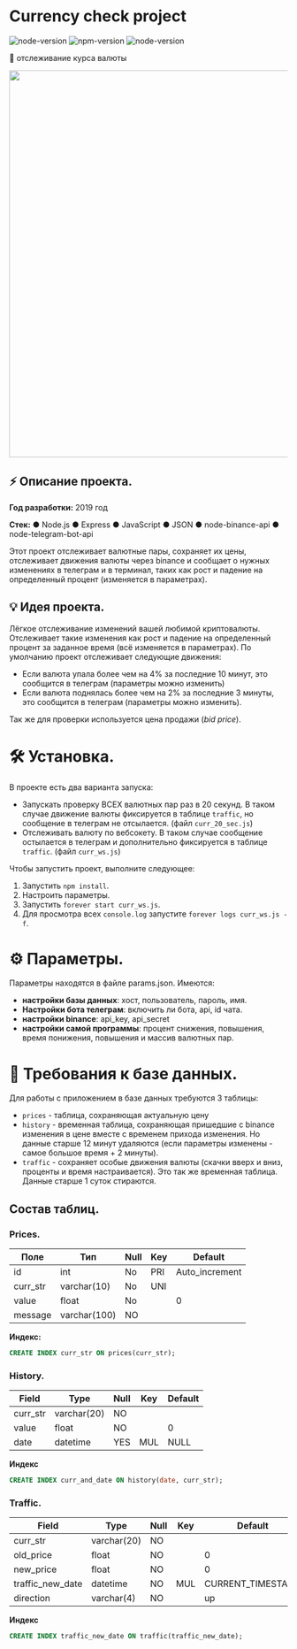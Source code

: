 # Currency check project

![node-version](https://img.shields.io/badge/license-mit-blue)
![npm-version](https://img.shields.io/badge/npm-6.10.0-red) 
![node-version](https://img.shields.io/badge/node-12.7.0-green)

💸 отслеживание курса валюты


<div align="center">
<img src="https://swenlii.github.io/img/projects/curr-project.png" width="700px">
</div>

## ⚡ Описание проекта.

**Год разработки:** 2019 год

**Стек:** ● Node.js ● Express ● JavaScript ● JSON ● node-binance-api ● node-telegram-bot-api

Этот проект отслеживает валютные пары, сохраняет их цены, отслеживает движения валюты через binance и сообщает о нужных изменениях в телеграм и в терминал, таких как рост и падение на определенный процент (изменяется в параметрах). 

## 💡 Идея проекта.

Лёгкое отслеживание изменений вашей любимой криптовалюты. Отслеживает такие изменения как рост и падение на определенный процент за заданное время (всё изменяется в параметрах). По умолчанию проект отслеживает следующие движения:

- Если валюта упала более чем на 4% за последние 10 минут, это сообщится в телеграм (параметры можно изменить)
- Если валюта поднялась более чем на 2% за последние 3 минуты, это сообщится в телеграм (параметры можно изменить).

Так же для проверки используется цена продажи (*bid price*).

# 🛠️ Установка.

В проекте есть два варианта запуска:
- Запускать проверку ВСЕХ валютных пар раз в 20 секунд. В таком случае движение валюты фиксируется в таблице `traffic`, но сообщение в телеграм не отсылается. (файл `curr_20_sec.js`)
- Отслеживать валюту по вебсокету. В таком случае сообщение остылается в телеграм и дополнительно фиксируется в таблице `traffic`. (файл `curr_ws.js`)

Чтобы запустить проект, выполните следующее:
1. Запустить `npm install`.
2. Настроить параметры.
3. Запустить `forever start curr_ws.js`.
4. Для просмотра всех `console.log` запустите `forever logs curr_ws.js -f`.

# ⚙️ Параметры.
Параметры находятся в файле params.json. Имеются:
- **настройки базы данных**: хост, пользователь, пароль, имя.
- **Настройки бота телеграм**: включить ли бота, api, id чата.
- **настройки binance**: api_key, api_secret
- **настройки самой программы**: процент снижения, повышения, время понижения, повышения и массив валютных пар.

# 📝 Требования к базе данных.
Для работы с приложением в базе данных требуются 3 таблицы:
- `prices` - таблица, сохраняющая актуальную цену
- `history` - временная таблица, сохраняющая пришедшие с binance изменения в цене вместе с временем прихода изменения. Но данные старше 12 минут удаляются (если параметры изменены - самое большое время + 2 минуты).
- `traffic` - сохраняет особые движения валюты (скачки вверх и вниз, проценты и время настраивается). Это так же временная таблица. Данные старше 1 суток стираются.
## Состав таблиц.
### **Prices.**
| Поле     | Тип         | Null | Key | Default        |
|----------|-------------|------|-----|----------------|
| id       | int         | No   | PRI | Auto_increment |
| curr_str | varchar(10) | No   | UNI |                |
| value    | float       | No   |     | 0              |
| message  | varchar(100)| NO   |     |                |
**Индекс:**
```sql
CREATE INDEX curr_str ON prices(curr_str);
```
### **History.**
| Field    | Type        | Null | Key | Default |
|----------|-------------|------|-----|---------|
| curr_str | varchar(20) | NO   |     |         |
| value    | float       | NO   |     | 0       |
| date     | datetime    | YES  | MUL | NULL    |
**Индекс**
```sql
CREATE INDEX curr_and_date ON history(date, curr_str);
```

### **Traffic.**
| Field            | Type        | Null | Key | Default           | Extra             |
|------------------|-------------|------|-----|-------------------|-------------------|
| curr_str         | varchar(20) | NO   |     |                   |                   |
| old_price        | float       | NO   |     | 0                 |                   |
| new_price        | float       | NO   |     | 0                 |                   |
| traffic_new_date | datetime    | NO   | MUL | CURRENT_TIMESTAMP | DEFAULT_GENERATED |
| direction        | varchar(4)  | NO   |     | up                |                   |
**Индекс**
```sql
CREATE INDEX traffic_new_date ON traffic(traffic_new_date);
```
